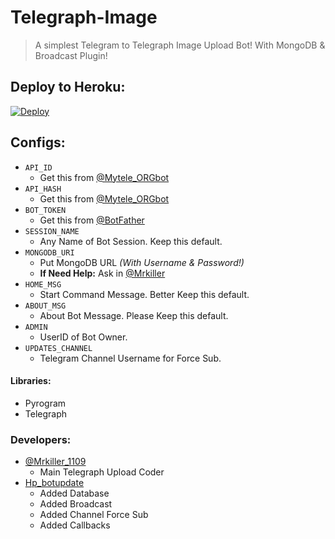 # Telegraph-Image
> A simplest Telegram to Telegraph Image Upload Bot!
> With MongoDB & Broadcast Plugin!

## Deploy to Heroku:
[![Deploy](https://www.herokucdn.com/deploy/button.svg)](https://heroku.com/deploy?template=https://github.com/harshil8981/Image-Upload-HP-Bot/tree/master)

## Configs:
- `API_ID`
	- Get this from [@Mytele_ORGbot](https://t.me/Mytele_ORGbot)
- `API_HASH`
	- Get this from [@Mytele_ORGbot](https://t.me/Mytele_ORGbot)
- `BOT_TOKEN`
	- Get this from [@BotFather](https://t.me/BotFather)
- `SESSION_NAME`
	- Any Name of Bot Session. Keep this default.
- `MONGODB_URI`
	- Put MongoDB URL *(With Username & Password!)*
	- **If Need Help:** Ask in [@Mrkiller](https://t.me/Mrkiller_1109)
- `HOME_MSG`
	- Start Command Message. Better Keep this default.
- `ABOUT_MSG`
	- About Bot Message. Please Keep this default.
- `ADMIN`
	- UserID of Bot Owner.
- `UPDATES_CHANNEL`
	- Telegram Channel Username for Force Sub.

#### Libraries:
* Pyrogram
* Telegraph

### Developers:
- [@Mrkiller_1109](https://github.com/Mrkiller_1109)
	- Main Telegraph Upload Coder
- [Hp_botupdate](https://github.com/Hp_botupdate)
	- Added Database
	- Added Broadcast
	- Added Channel Force Sub
	- Added Callbacks
